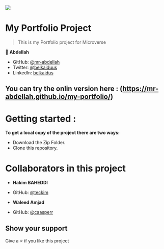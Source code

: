 ![](https://img.shields.io/badge/Microverse-blueviolet)

# My Portfolio Project

> This is my Portfolio project for Microverse

👤 **Abdellah**

- GitHub: [@mr-abdellah](https://github.com/mr-abdellah)
- Twitter: [@belkaiduus](https://twitter.com/belkaiduus)
- LinkedIn: [belkaidus](https://linkedin.com/in/belkaidus)
## You can try the onlin version here : (https://mr-abdellah.github.io/my-portfolio/)

# Getting started :

**To get a local copy of the project there are two ways:**
- Download the Zip Folder.
- Clone this repository.

# Collaborators in this project
- **Hakim BAHEDDI**
- GitHub: [@teckim](https://github.com/teckim)

- **Waleed Amjad**
- GitHub: [@caasperr](https://github.com/caasperr)
## Show your support
Give a ⭐️ if you like this project
